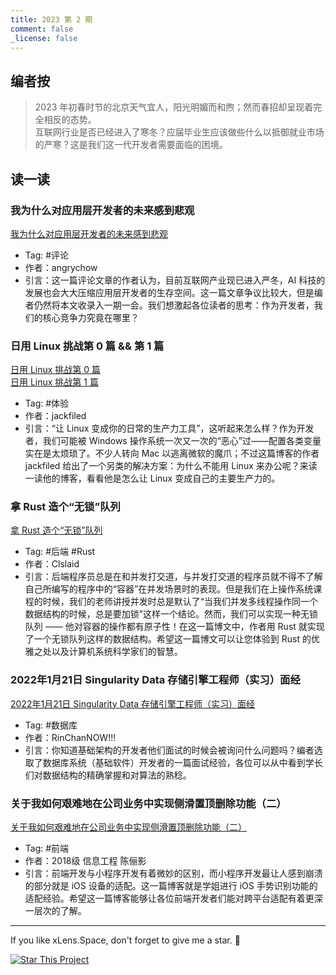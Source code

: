 ```yaml
---
title: 2023 第 2 期
comment: false
_license: false
---
```


## 编者按

> 2023 年初春时节的北京天气宜人，阳光明媚而和煦；然而春招却呈现着完全相反的态势。
> <br/>
> 互联网行业是否已经进入了寒冬？应届毕业生应该做些什么以抵御就业市场的严寒？这是我们这一代开发者需要面临的困境。

## 读一读

### 我为什么对应用层开发者的未来感到悲观
[我为什么对应用层开发者的未来感到悲观](https://angrychow.github.io/angrychow-blog/2023/03/26/%E4%B8%BA%E4%BB%80%E4%B9%88%E6%88%91%E5%AF%B9%E7%A8%8B%E5%BA%8F%E5%91%98%E7%9A%84%E6%9C%AA%E6%9D%A5%E6%84%9F%E5%88%B0%E6%82%B2%E8%A7%82/)
- Tag: #评论 
- 作者：angrychow
- 引言：这一篇评论文章的作者认为，目前互联网产业现已进入严冬，AI 科技的发展也会大大压缩应用层开发者的生存空间。这一篇文章争议比较大，但是编者仍然将本文收录入一期一会。我们想激起各位读者的思考：作为开发者，我们的核心竞争力究竟在哪里？

### 日用 Linux 挑战第 0 篇 && 第 1 篇
[日用 Linux 挑战第 0 篇](https://rrricardo.top/blog/2023/01/15/daily-linux-0/)
<br/>
[日用 Linux 挑战第 1 篇](https://rrricardo.top/blog/2023/03/08/daily-linux-1/)
- Tag: #体验 
- 作者：jackfiled
- 引言：“让 Linux 变成你的日常的生产力工具”，这听起来怎么样？作为开发者，我们可能被 Windows 操作系统一次又一次的“恶心”过——配置各类变量实在是太烦琐了。不少人转向 Mac 以逃离微软的魔爪；不过这篇博客的作者 jackfiled 给出了一个另类的解决方案：为什么不能用 Linux 来办公呢？来读一读他的博客，看看他是怎么让 Linux 变成自己的主要生产力的。

### 拿 Rust 造个“无锁”队列
[拿 Rust 造个“无锁”队列](https://clslaid.icu/implement-lockless-unsafe-queue/)
- Tag: #后端  #Rust 
- 作者：Clslaid
- 引言：后端程序员总是在和并发打交道，与并发打交道的程序员就不得不了解自己所编写的程序中的“容器”在并发场景时的表现。但是我们在上操作系统课程的时候，我们的老师讲授并发时总是默认了“当我们并发多线程操作同一个数据结构的时候，总是要加锁”这样一个结论。然而，我们可以实现一种无锁队列 —— 他对容器的操作都有原子性！在这一篇博文中，作者用 Rust 就实现了一个无锁队列这样的数据结构。希望这一篇博文可以让您体验到 Rust 的优雅之处以及计算机系统科学家们的智慧。

### 2022年1月21日 Singularity Data 存储引擎工程师（实习）面经
[2022年1月21日 Singularity Data 存储引擎工程师（实习）面经](http://blog.rinchannow.site/2022-1-21-singularity-data-interview/)
- Tag: #数据库 
- 作者：RinChanNOW!!!
- 引言：你知道基础架构的开发者他们面试的时候会被询问什么问题吗？编者选取了数据库系统（基础软件）开发者的一篇面试经验，各位可以从中看到学长们对数据结构的精确掌握和对算法的熟稔。

### 关于我如何艰难地在公司业务中实现侧滑置顶删除功能（二）
[关于我如何艰难地在公司业务中实现侧滑置顶删除功能（二）](https://marycly.github.io/%E5%85%B3%E4%BA%8E%E6%88%91%E5%A6%82%E4%BD%95%E8%89%B0%E9%9A%BE%E5%9C%B0%E5%9C%A8%E5%85%AC%E5%8F%B8%E4%B8%9A%E5%8A%A1%E4%B8%AD%E5%AE%9E%E7%8E%B0%E4%BE%A7%E6%BB%91%E7%BD%AE%E9%A1%B6%E5%88%A0%E9%99%A4%E5%8A%9F%E8%83%BD%EF%BC%88%E4%BA%8C%EF%BC%89/)
- Tag: #前端 
- 作者：2018级 信息工程 陈俪影
- 引言：前端开发与小程序开发有着微妙的区别，而小程序开发最让人感到崩溃的部分就是 iOS 设备的适配。这一篇博客就是学姐进行 iOS 手势识别功能的适配经验。希望这一篇博客能够让各位前端开发者们能对跨平台适配有着更深一层次的了解。

<!--more-->

---

If you like xLens.Space, don't forget to give me a star. :star2:

[![Star This Project](https://img.shields.io/github/stars/xLensSpace/xlensspace.github.io?label=Stars&style=social)](https://github.com/xLensSpace/xlensspace.github.io)
